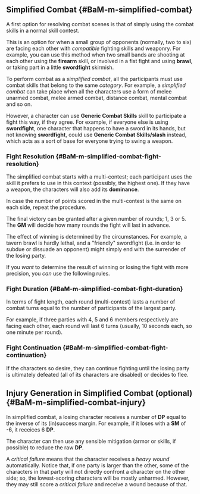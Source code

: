 ## Simplified Combat {#BaM-m-simplified-combat}

A first option for resolving combat scenes is that of simply using the combat
skills in a normal skill contest.

This is an option for when a small group of opponents (normally, two to six)
are facing each other with _compatible_ fighting skills and weaponry.
For example, you can use this method when two small bands are shooting at
each other using the __firearm__ skill, or involved in a fist fight and
using __brawl__, or taking part in a little __swordfight__ skirmish.

To perform combat as a _simplified combat_, all the participants must use combat 
skills that belong to the same _category_.
For example, a _simplified combat_ can take place when all the characters
use a form of melee unarmed combat, melee armed combat, distance combat,
mental combat and so on.

However, a character can use __Generic Combat Skills__ skill to participate
a fight this way, if they agree. For example, if everyone else is using
__swordfight__, one character that happens to have a sword in its hands,
but not knowing __swordfight__, could use __Generic Combat Skills/slash__
instead, which acts as a sort of base for everyone trying to swing a
weapon.

### Fight Resolution {#BaM-m-simplified-combat-fight-resolution}

The simplified combat starts with a multi-contest; each participant
uses the skill it prefers to use in this context (possibly, the highest one).
If they have a weapon, the characters will also add its __dominance__.

In case the number of points scored in the multi-contest is the same on each side,
repeat the procedure.

The final victory can be granted after a given number of rounds; 1, 3 or 5.
The **GM** will decide how many rounds the fight will last in advance.

The effect of winning is determined by the circumstances. For example, 
a tavern brawl is hardly lethal, and a "friendly" swordfight (i.e. in order 
to subdue or dissuade an opponent) might simply end with the surrender of the
losing party.

If you _want_ to determine the result of winning or losing the fight
with more precision, you _can_ use the following rules.

### Fight Duration {#BaM-m-simplified-combat-fight-duration}

In terms of fight length, each round (multi-contest) lasts a number of
combat turns equal to the number of participants of the largest party.

For example, if three parties with 4, 5 and 6 members respectively are facing
each other, each round will last 6 turns (usually, 10 seconds each, so one minute
per round).

### Fight Continuation {#BaM-m-simplified-combat-fight-continuation}

If the characters so desire, they can continue fighting until the losing party is
ultimately defeated (all of its characters are disabled) or decides to flee.

## Injury Generation in Simplified Combat (optional) {#BaM-m-simplified-combat-injury}

In simplified combat, a losing character receives a number of **DP** equal to the inverse
of its (in)success margin. For example, if it loses with a **SM** of -6, it receices 6 **DP**.

The character can then use any sensible mitigation (armor or skills, if possible) to reduce
the raw **DP**.

A *critical failure* means that the character receives a *heavy wound* automatically.
Notice that, if one party is larger than the other, some of the characters in that party
will not directly confront a character on the other side; so, the lowest-scoring
characters will be mostly unharmed. However, they may still score a *critical failure* and
receive a wound because of that.
 



